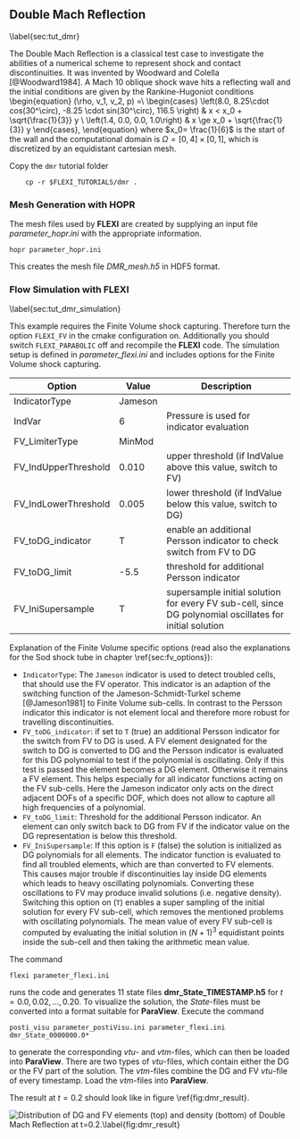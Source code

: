 ## Double Mach Reflection
\label{sec:tut_dmr}

The Double Mach Reflection is a classical test case to investigate the abilities of a numerical scheme to represent shock and contact discontinuities.
It was invented by Woodward and Colella [@Woodward1984].
A Mach 10 oblique shock wave hits a reflecting wall and the initial conditions are given by the Rankine-Hugoniot conditions
\begin{equation}
(\rho, v_1, v_2, p) =\\ \begin{cases}
   \left(8.0, 8.25\cdot cos(30^\circ), -8.25 \cdot sin(30^\circ), 116.5 \right) & x < x_0 + \sqrt{\frac{1}{3}} y \\
   \left(1.4, 0.0, 0.0, 1.0\right) & x \ge x_0 + \sqrt{\frac{1}{3}} y
\end{cases},
\end{equation}
where $x_0= \frac{1}{6}$ is the start of the wall and the computational domain is $\Omega = [0,4] \times [0,1]$, which is discretized by an equidistant cartesian mesh.


Copy the ``dmr`` tutorial folder

        cp -r $FLEXI_TUTORIALS/dmr .

### Mesh Generation with HOPR

The mesh files used by **FLEXI** are created by supplying an input file *parameter_hopr.ini* with the appropriate information.

    hopr parameter_hopr.ini

This creates the mesh file *DMR_mesh.h5* in HDF5 format.

### Flow Simulation with FLEXI
\label{sec:tut_dmr_simulation}

This example requires the Finite Volume shock capturing. Therefore turn the option ``FLEXI_FV`` in the cmake configuration on. Additionally you should switch ``FLEXI_PARABOLIC`` off and recompile the **FLEXI** code.
The simulation setup is defined in *parameter_flexi.ini* and includes options for the Finite Volume shock capturing.


| Option                        | Value       | Description                                                  |
| ----------------------------- | ----------- | -------------------------------------------------------------|
| IndicatorType                 | Jameson     |                                                              |
| IndVar                        | 6           | Pressure is used for indicator evaluation                    |
| FV_LimiterType                | MinMod      |                                                              |
| FV_IndUpperThreshold          | 0.010       | upper threshold (if IndValue above this value, switch to FV) |
| FV_IndLowerThreshold          | 0.005       | lower threshold (if IndValue below this value, switch to DG) |
| FV_toDG_indicator             | T           | enable an additional Persson indicator to check switch from FV to DG |
| FV_toDG_limit                 | -5.5        | threshold for additional Persson indicator                   |
| FV_IniSupersample             | T           | supersample initial solution for every FV sub-cell, since DG polynomial oscillates for initial solution |

Explanation of the Finite Volume specific options (read also the explanations for the Sod shock tube in chapter \ref{sec:fv_options}):

* ``IndicatorType``: The ``Jameson`` indicator is used to detect troubled cells, that should use the FV operator. This indicator is an adaption of the switching function of the Jameson-Schmidt-Turkel scheme [@Jameson1981] to Finite Volume sub-cells. In contrast to the Persson indicator this indicator is not element local and therefore more robust for travelling discontinuities.
* ``FV_toDG_indicator``: if set to ``T`` (true) an additional Persson indicator for the switch from FV to DG is used. A FV element designated for the switch to DG is converted to DG and the Persson indicator is evaluated for this DG polynomial to test if the polynomial is oscillating. Only if this test is passed the element becomes a DG element. Otherwise it remains a FV element. This helps especially for all indicator functions acting on the FV sub-cells. Here the Jameson indicator only acts on the direct adjacent DOFs of a specific DOF, which does not allow to capture all high frequencies of a polynomial.
* ``FV_toDG_limit``: Threshold for the additional Persson indicator. An element can only switch back to DG from FV if the indicator value on the DG representation is below this threshold.
* ``FV_IniSupersample``: If this option is ``F`` (false) the solution is initialized as DG polynomials for all elements. The indicator function is evaluated to find all troubled elements, which are than converted to FV elements. This causes major trouble if discontinuities lay inside DG elements which leads to heavy oscillating polynomials. Converting these oscillations to FV may produce invalid solutions (i.e. negative density). Switching this option on (``T``) enables a super sampling of the initial solution for every FV sub-cell, which removes the mentioned problems with oscillating polynomials. The mean value of every FV sub-cell is computed by evaluating the initial solution in $(N+1)^3$ equidistant points inside the sub-cell and then taking the arithmetic mean value.



The command

~~~~~~~
flexi parameter_flexi.ini
~~~~~~~

runs the code and generates 11 state files **dmr_State_TIMESTAMP.h5** for $t=0.0, 0.02, \ldots, 0.20$.
To visualize the solution, the *State*-files must be converted into a format suitable for **ParaView**. Execute the command

~~~~~~~
posti_visu parameter_postiVisu.ini parameter_flexi.ini dmr_State_0000000.0*
~~~~~~~
to generate the corresponding *vtu*- and *vtm*-files, which can then be loaded into **ParaView**.
There are two types of *vtu*-files, which contain either the DG or the FV part of the solution.
The *vtm*-files combine the DG and FV *vtu*-file of every timestamp. Load the *vtm*-files into **ParaView**.

The result at $t=0.2$ should look like in figure \ref{fig:dmr_result}.

![Distribution of DG and FV elements (top) and density (bottom) of Double Mach Reflection at $t=0.2$.\label{fig:dmr_result}](tutorials/07_dmr/dmr_paraview_visualization.png)

